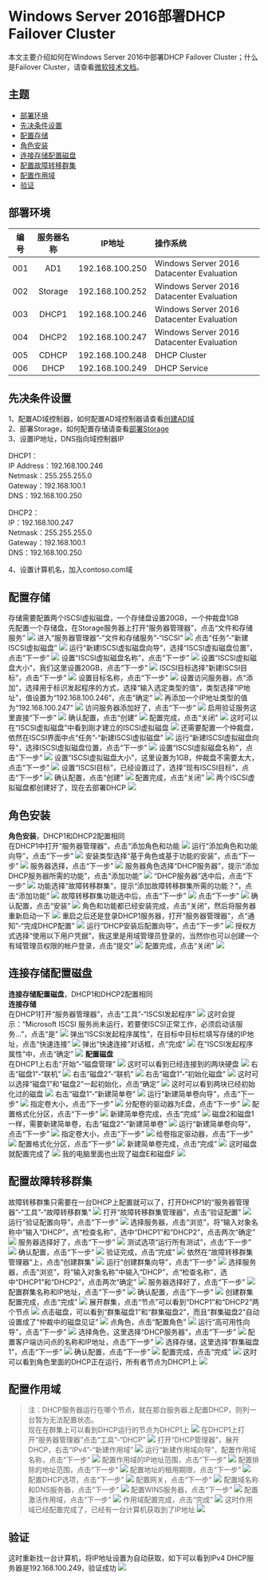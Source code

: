 # Windows Server 2016部署DHCP Failover Cluster

本文主要介绍如何在Windows Server 2016中部署DHCP Failover Cluster；什么是Failover Cluster，请查看[微软技术文档](https://docs.microsoft.com/zh-cn/windows-server/failover-clustering/failover-clustering-overview)。

## 主题

- [部署环境](#部署环境)
- [先决条件设置](#先决条件设置)
- [配置存储](#配置存储)
- [角色安装](#角色安装)
- [连接存储配置磁盘](#连接存储配置磁盘)
- [配置故障转移群集](#配置故障转移群集)
- [配置作用域](#配置作用域)
- [验证](#验证)

## 部署环境

| 编号 | 服务器名称 | IP地址 | 操作系统 |
| :---: | :-----:| :----: | :--- |
| 001 | AD1 | 192.168.100.250 | Windows Server 2016 Datacenter Evaluation |
| 002 | Storage | 192.168.100.252| Windows Server 2016 Datacenter Evaluation |
| 003 | DHCP1 | 192.168.100.246| Windows Server 2016 Datacenter Evaluation |
| 004 | DHCP2 | 192.168.100.247| Windows Server 2016 Datacenter Evaluation |
| 005 | CDHCP | 192.168.100.248 |  DHCP Cluster |
| 006 | DHCP | 192.168.100.249 |  DHCP Service |

## 先决条件设置

1、配置AD域控制器，如何配置AD域控制器请查看[创建AD域](./../../DOCS/AD/AD-Deployment.md)  
2、部署Storage，如何配置存储请查看[部署Storage](./../../DOCS/Storage/Storage-ISCSI-Configuration.md)  
3、设置IP地址，DNS指向域控制器IP  

DHCP1：  
IP Address：192.168.100.246   
Netmask：255.255.255.0  
Gateway：192.168.100.1  
DNS：192.168.100.250   

DHCP2：  
IP：192.168.100.247  
Netmask：255.255.255.0    
Gateway：192.168.100.1  
DNS：192.168.100.250

4、设置计算机名，加入contoso.com域

## 配置存储

存储需要配置两个ISCSI虚拟磁盘，一个存储盘设置20GB，一个仲裁盘1GB  
先配置一个存储盘，在Storage服务器上打开“服务器管理器”，点击“文件和存储服务”
![](./../../IMGS/DHCP/DHCP-Cluster-Deployment-1.png)
进入“服务器管理器”-“文件和存储服务”-“ISCSI”
![](./../../IMGS/DHCP/DHCP-Cluster-Deployment-2.png)
点击“任务”-“新建ISCSI虚拟磁盘”
![](./../../IMGS/DHCP/DHCP-Cluster-Deployment-3.png)
运行“新建ISCSI虚拟磁盘向导”，选择“ISCSI虚拟磁盘位置”，点击“下一步”
![](./../../IMGS/DHCP/DHCP-Cluster-Deployment-4.png)
设置“ISCSI虚拟磁盘名称”，点击“下一步”
![](./../../IMGS/DHCP/DHCP-Cluster-Deployment-5.png)
设置“ISCSI虚拟磁盘大小”，我们这里设置20GB，点击“下一步”
![](./../../IMGS/DHCP/DHCP-Cluster-Deployment-6.png)
ISCSI目标选择“新建ISCSI目标”，点击“下一步”
![](./../../IMGS/DHCP/DHCP-Cluster-Deployment-7.png)
设置目标名称，点击“下一步”
![](./../../IMGS/DHCP/DHCP-Cluster-Deployment-8.png)
设置访问服务器，点“添加”，选择用于标识发起程序的方式，选择“输入选定类型的值”，类型选择“IP地址”，值设置为“192.168.100.246”，点击“确定”
![](./../../IMGS/DHCP/DHCP-Cluster-Deployment-9.png)
再添加一个IP地址类型的值为“192.168.100.247”
![](./../../IMGS/DHCP/DHCP-Cluster-Deployment-10.png)
访问服务器添加好了，点击“下一步”
![](./../../IMGS/DHCP/DHCP-Cluster-Deployment-11.png)
启用验证服务这里直接“下一步”
![](./../../IMGS/DHCP/DHCP-Cluster-Deployment-12.png)
确认配置，点击“创建”
![](./../../IMGS/DHCP/DHCP-Cluster-Deployment-13.png)
配置完成，点击“关闭”
![](./../../IMGS/DHCP/DHCP-Cluster-Deployment-14.png)
这时可以在“ISCSI虚拟磁盘”中看到刚才建立的ISCSI虚拟磁盘
![](./../../IMGS/DHCP/DHCP-Cluster-Deployment-15.png)
还需要配置一个仲裁盘，依然在ISCSI界面中点“任务”-“新建ISCSI虚拟磁盘”
![](./../../IMGS/DHCP/DHCP-Cluster-Deployment-16.png)
运行“新建ISCSI虚拟磁盘向导”，选择ISCSI虚拟磁盘位置，点击“下一步”
![](./../../IMGS/DHCP/DHCP-Cluster-Deployment-17.png)
设置“ISCSI虚拟磁盘名称”，点击“下一步”
![](./../../IMGS/DHCP/DHCP-Cluster-Deployment-18.png)
设置“ISCSI虚拟磁盘大小”，这里设置为1GB，仲裁盘不需要太大，点击“下一步”
![](./../../IMGS/DHCP/DHCP-Cluster-Deployment-19.png)
设置“ISCSI目标”，已经设置过了，选择“现有ISCSI目标”，点击“下一步”
![](./../../IMGS/DHCP/DHCP-Cluster-Deployment-20.png)
确认配置，点击“创建”
![](./../../IMGS/DHCP/DHCP-Cluster-Deployment-21.png)
配置完成，点击“关闭”
![](./../../IMGS/DHCP/DHCP-Cluster-Deployment-22.png)
两个ISCSI虚拟磁盘都创建好了，现在去部署DHCP
![](./../../IMGS/DHCP/DHCP-Cluster-Deployment-23.png)

## 角色安装

**角色安装**，DHCP1和DHCP2配置相同  
在DHCP1中打开“服务器管理器”，点击“添加角色和功能
![](./../../IMGS/DHCP/DHCP-Cluster-Deployment-24.png)
运行“添加角色和功能向导”，点击“下一步”
![](./../../IMGS/DHCP/DHCP-Cluster-Deployment-25.png)
安装类型选择“基于角色或基于功能的安装”，点击“下一步”
![](./../../IMGS/DHCP/DHCP-Cluster-Deployment-26.png)
服务器选择，点击“下一步”
![](./../../IMGS/DHCP/DHCP-Cluster-Deployment-27.png)
服务器角色选择“DHCP服务器”，提示“添加DHCP服务器所需的功能”，点击“添加功能”
![](./../../IMGS/DHCP/DHCP-Cluster-Deployment-28.png)
“DHCP服务器”选中后，点击“下一步”
![](./../../IMGS/DHCP/DHCP-Cluster-Deployment-29.png)
功能选择“故障转移群集”，提示“添加故障转移群集所需的功能？”，点击“添加功能”
![](./../../IMGS/DHCP/DHCP-Cluster-Deployment-30.png)
故障转移群集功能选中后，点击“下一步”
![](./../../IMGS/DHCP/DHCP-Cluster-Deployment-31.png)
点击“下一步”
![](./../../IMGS/DHCP/DHCP-Cluster-Deployment-32.png)
确认配置，点击“安装”
![](./../../IMGS/DHCP/DHCP-Cluster-Deployment-33.png)
角色和功能都已经安装完成，点击“关闭”，然后将服务器重新启动一下
![](./../../IMGS/DHCP/DHCP-Cluster-Deployment-34.png)
重启之后还是登录DHCP1服务器，打开“服务器管理器”，点“通知”-“完成DHCP配置”
![](./../../IMGS/DHCP/DHCP-Cluster-Deployment-35.png)
运行“DHCP安装后配置向导”，点击“下一步”
![](./../../IMGS/DHCP/DHCP-Cluster-Deployment-36.png)
授权方式选择“使用以下用户凭据”，我这里是用域管理员登录的，当然你也可以创建一个有域管理员权限的帐户登录，点击“提交”
![](./../../IMGS/DHCP/DHCP-Cluster-Deployment-37.png)
配置完成，点击“关闭”
![](./../../IMGS/DHCP/DHCP-Cluster-Deployment-38.png)

## 连接存储配置磁盘

**连接存储配置磁盘**，DHCP1和DHCP2配置相同  
**连接存储**  
在DHCP1打开“服务器管理器”，点击“工具”-“ISCSI发起程序”
![](./../../IMGS/DHCP/DHCP-Cluster-Deployment-39.png)
这时会提示：“Microsoft ISCSI 服务尚未运行，若要使ISCSI正常工作，必须启动该服务...”，点击“是”
![](./../../IMGS/DHCP/DHCP-Cluster-Deployment-40.png)
弹出“ISCSI发起程序属性”，在目标中目标栏填写存储的IP地址，点击“快速连接”
![](./../../IMGS/DHCP/DHCP-Cluster-Deployment-41.png)
弹出“快速连接”对话框，点“完成”
![](./../../IMGS/DHCP/DHCP-Cluster-Deployment-42.png)
在“ISCSI发起程序属性”中，点击“确定”
![](./../../IMGS/DHCP/DHCP-Cluster-Deployment-43.png)
**配置磁盘**  
在DHCP1上右击“开始”-“磁盘管理”
![](./../../IMGS/DHCP/DHCP-Cluster-Deployment-44.png)
这时可以看到已经连接到的两块硬盘
![](./../../IMGS/DHCP/DHCP-Cluster-Deployment-45.png)
右击“磁盘1”-“联机”
![](./../../IMGS/DHCP/DHCP-Cluster-Deployment-46.png)
右击“磁盘2”-“联机”
![](./../../IMGS/DHCP/DHCP-Cluster-Deployment-47.png)
右击“磁盘1”-“初始化磁盘”
![](./../../IMGS/DHCP/DHCP-Cluster-Deployment-48.png)
这时可以选择“磁盘1”和“磁盘2”一起初始化，点击“确定”
![](./../../IMGS/DHCP/DHCP-Cluster-Deployment-49.png)
这时可以看到两块已经初始化过的磁盘
![](./../../IMGS/DHCP/DHCP-Cluster-Deployment-50.png)
右击“磁盘1”-“新建简单卷”
![](./../../IMGS/DHCP/DHCP-Cluster-Deployment-51.png)
运行“新建简单卷向导”，点击“下一步”
![](./../../IMGS/DHCP/DHCP-Cluster-Deployment-52.png)
指定卷大小，点击“下一步”
![](./../../IMGS/DHCP/DHCP-Cluster-Deployment-53.png)
分配卷的驱动器为E盘，点击“下一步”
![](./../../IMGS/DHCP/DHCP-Cluster-Deployment-54.png)
配置格式化分区，点击“下一步”
![](./../../IMGS/DHCP/DHCP-Cluster-Deployment-55.png)
新建简单卷完成，点击“完成”
![](./../../IMGS/DHCP/DHCP-Cluster-Deployment-56.png)
磁盘2和磁盘1一样，需要新建简单卷，右击“磁盘2”-“新建简单卷”
![](./../../IMGS/DHCP/DHCP-Cluster-Deployment-57.png)
运行“新建简单卷向导”，点击“下一步”
![](./../../IMGS/DHCP/DHCP-Cluster-Deployment-58.png)
指定卷大小，点击“下一步”
![](./../../IMGS/DHCP/DHCP-Cluster-Deployment-59.png)
给卷指定驱动器，点击“下一步”
![](./../../IMGS/DHCP/DHCP-Cluster-Deployment-60.png)
配置格式化分区，点击“下一步”
![](./../../IMGS/DHCP/DHCP-Cluster-Deployment-61.png)
新建简单卷完成，点击“完成”
![](./../../IMGS/DHCP/DHCP-Cluster-Deployment-62.png)
这时磁盘就配置完成了
![](./../../IMGS/DHCP/DHCP-Cluster-Deployment-63.png)
我的电脑里面也出现了磁盘E和磁盘F
![](./../../IMGS/DHCP/DHCP-Cluster-Deployment-64.png)

## 配置故障转移群集
故障转移群集只需要在一台DHCP上配置就可以了，打开DHCP1的“服务器管理器”-“工具”-“故障转移群集”
![](./../../IMGS/DHCP/DHCP-Cluster-Deployment-65.png)
打开“故障转移群集管理器”，点击“验证配置”
![](./../../IMGS/DHCP/DHCP-Cluster-Deployment-66.png)
运行“验证配置向导”，点击“下一步”
![](./../../IMGS/DHCP/DHCP-Cluster-Deployment-67.png)
选择服务器，点击“浏览”，将“输入对象名称中”输入“DHCP”，点“检查名称”，选中“DHCP1”和“DHCP2”，点击两次“确定”
![](./../../IMGS/DHCP/DHCP-Cluster-Deployment-68.png)
服务器选择好了，点击“下一步”
![](./../../IMGS/DHCP/DHCP-Cluster-Deployment-69.png)
测试选项“运行所有测试”，点击“下一步”
![](./../../IMGS/DHCP/DHCP-Cluster-Deployment-70.png)
确认配置，点击“下一步”
![](./../../IMGS/DHCP/DHCP-Cluster-Deployment-71.png)
验证完成，点击“完成”
![](./../../IMGS/DHCP/DHCP-Cluster-Deployment-72.png)
依然在“故障转移群集管理器”上，点击“创建群集”
![](./../../IMGS/DHCP/DHCP-Cluster-Deployment-73.png)
运行“创建群集向导”，点击“下一步”
![](./../../IMGS/DHCP/DHCP-Cluster-Deployment-74.png)
选择服务器，点击“浏览”，将“输入对象名称”中输入“DHCP”，点“检查名称”，选中“DHCP1”和“DHCP2”，点击两次“确定”
![](./../../IMGS/DHCP/DHCP-Cluster-Deployment-75.png)
服务器选择好了，点击“下一步”
![](./../../IMGS/DHCP/DHCP-Cluster-Deployment-76.png)
配置群集名称和IP地址，点击“下一步”
![](./../../IMGS/DHCP/DHCP-Cluster-Deployment-77.png)
确认配置，点击“下一步”
![](./../../IMGS/DHCP/DHCP-Cluster-Deployment-78.png)
创建群集配置完成，点击“完成”
![](./../../IMGS/DHCP/DHCP-Cluster-Deployment-79.png)
展开群集，点击“节点”可以看到“DHCP1”和“DHCP2”两个节点
![](./../../IMGS/DHCP/DHCP-Cluster-Deployment-80.png)
点击磁盘，可以看到“群集磁盘1”和“群集磁盘2”，而且“群集磁盘2”自动设置成了“仲裁中的磁盘见证”
![](./../../IMGS/DHCP/DHCP-Cluster-Deployment-81.png)
点角色，点击“配置角色”
![](./../../IMGS/DHCP/DHCP-Cluster-Deployment-82.png)
运行“高可用性向导”，点击“下一步”
![](./../../IMGS/DHCP/DHCP-Cluster-Deployment-83.png)
选择角色，这里选择“DHCP服务器”，点击“下一步”
![](./../../IMGS/DHCP/DHCP-Cluster-Deployment-84.png)
配置客户端访问点的名称和IP地址，点击“下一步”
![](./../../IMGS/DHCP/DHCP-Cluster-Deployment-85.png)
选择存储，这里选择“群集磁盘1”，点击“下一步”
![](./../../IMGS/DHCP/DHCP-Cluster-Deployment-86.png)
确认配置，点击“下一步”
![](./../../IMGS/DHCP/DHCP-Cluster-Deployment-87.png)
配置完成，点击“完成”
![](./../../IMGS/DHCP/DHCP-Cluster-Deployment-88.png)
这时可以看到角色里面的DHCP正在运行，所有者节点为DHCP1上
![](./../../IMGS/DHCP/DHCP-Cluster-Deployment-89.png)

## 配置作用域

> 注：DHCP服务器运行在哪个节点，就在那台服务器上配置DHCP，则列一台暂为无法配置状态。  
现在在群集上可以看到DHCP运行的节点为DHCP1上
![](./../../IMGS/DHCP/DHCP-Cluster-Deployment-90.png)
在DHCP1上打开“服务器管理器”点击“工具”-“DHCP”
![](./../../IMGS/DHCP/DHCP-Cluster-Deployment-91.png)
打开“DHCP管理器”，展开DHCP，右击“IPv4”-“新建作用域”
![](./../../IMGS/DHCP/DHCP-Cluster-Deployment-92.png)
运行“新建作用域向导”，配置作用域名称，点击“下一步”
![](./../../IMGS/DHCP/DHCP-Cluster-Deployment-93.png)
配置作用域的IP地址范围，点击“下一步”
![](./../../IMGS/DHCP/DHCP-Cluster-Deployment-94.png)
配置排除的地址范围，点击“下一步”
![](./../../IMGS/DHCP/DHCP-Cluster-Deployment-95.png)
配置地址的租用期限，点击“下一步”
![](./../../IMGS/DHCP/DHCP-Cluster-Deployment-96.png)
配置DHCP选项，点击“下一步”
![](./../../IMGS/DHCP/DHCP-Cluster-Deployment-97.png)
配置网关，点击“下一步”
![](./../../IMGS/DHCP/DHCP-Cluster-Deployment-98.png)
配置域名称和DNS服务器，点击“下一步”
![](./../../IMGS/DHCP/DHCP-Cluster-Deployment-99.png)
配置WINS服务器，点击“下一步”
![](./../../IMGS/DHCP/DHCP-Cluster-Deployment-100.png)
配置激活作用域，点击“下一步”
![](./../../IMGS/DHCP/DHCP-Cluster-Deployment-101.png)
作用域配置完成，点击“完成”
![](./../../IMGS/DHCP/DHCP-Cluster-Deployment-102.png)
这时作用域已经配置完成了，已经有一台计算机获取到了IP地址
![](./../../IMGS/DHCP/DHCP-Cluster-Deployment-103.png)

## 验证
这时重新找一台计算机，将IP地址设置为自动获取，如下可以看到IPv4 DHCP服务器是192.168.100.249，验证成功
![](./../../IMGS/DHCP/DHCP-Cluster-Deployment-104.png)
